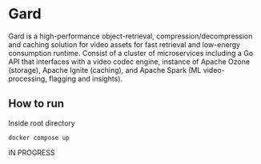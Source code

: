 # Gard
Gard is a high-performance object-retrieval, compression/decompression and caching solution for video assets for fast retrieval and low-energy consumption runtime. Consist of a cluster of microservices including a Go API that interfaces with a video codec engine, instance of Apache Ozone (storage), Apache Ignite (caching), and Apache Spark (ML video-processing, flagging and insights).
## How to run
Inside root directory
```
docker compose up
```

IN PROGRESS

